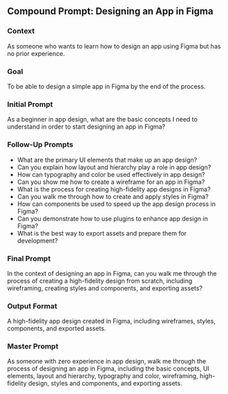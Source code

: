 ## Compound Prompt: Designing an App in Figma

### Context

As someone who wants to learn how to design an app using Figma but has no prior experience.

### Goal

To be able to design a simple app in Figma by the end of the process.

### Initial Prompt

As a beginner in app design, what are the basic concepts I need to understand in order to start designing an app in Figma?

### Follow-Up Prompts

- What are the primary UI elements that make up an app design?
- Can you explain how layout and hierarchy play a role in app design?
- How can typography and color be used effectively in app design?
- Can you show me how to create a wireframe for an app in Figma?
- What is the process for creating high-fidelity app designs in Figma?
- Can you walk me through how to create and apply styles in Figma?
- How can components be used to speed up the app design process in Figma?
- Can you demonstrate how to use plugins to enhance app design in Figma?
- What is the best way to export assets and prepare them for development?

### Final Prompt

In the context of designing an app in Figma, can you walk me through the process of creating a high-fidelity design from scratch, including wireframing, creating styles and components, and exporting assets?

### Output Format

A high-fidelity app design created in Figma, including wireframes, styles, components, and exported assets.

### Master Prompt

As someone with zero experience in app design, walk me through the process of designing an app in Figma, including the basic concepts, UI elements, layout and hierarchy, typography and color, wireframing, high-fidelity design, styles and components, and exporting assets.
